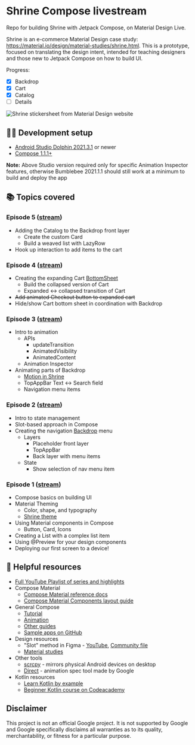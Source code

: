 # Shrine Compose livestream
Repo for building Shrine with Jetpack Compose, on Material Design Live. 

Shrine is an e-commerce Material Design case study: https://material.io/design/material-studies/shrine.html. This is a prototype, focused on translating the design intent, intended for teaching designers and those new to Jetpack Compose on how to build UI.

Progress:

- [x] Backdrop
- [x] Cart
- [x] Catalog
- [ ] Details

![Shrine stickersheet from Material Design website](https://lh3.googleusercontent.com/b84vzNg1_NOFTBQkVpa-lMy4VX-wyIZGET8nbV7MFgcIsnJa8AMojLZXgvM8QFkuSPlCpxr831Z2xdbNbBIR7hsKzIuzgxpY7Rhzcw=w1024-v0)

## 🧑‍💻 Development setup

- [Android Studio Dolphin 2021.3.1](https://developer.android.com/studio) or newer
- [Compose 1.1.1+](https://developer.android.com/jetpack/compose)

**Note:** Above Studio version required only for specific Animation Inspector features, otherwise Bumblebee 2021.1.1 should still work at a minimum to build and deploy the app

## 📚 Topics covered

### Episode 5 ([stream](https://www.youtube.com/watch?v=zfCgp-r1J1s))
- Adding the Catalog to the Backdrop front layer
  - Create the custom Card
  - Build a weaved list with LazyRow
- Hook up interaction to add items to the cart

### Episode 4 ([stream](https://www.youtube.com/watch?v=sNxRwTVGuOI))
- Creating the expanding Cart [BottomSheet](https://material.io/components/sheets-bottom#expanding-bottom-sheet)
  - Build the collapsed version of Cart
  - Expanded <-> collapsed transition of Cart
- ~~Add animated Checkout button to expanded cart~~
- Hide/show Cart bottom sheet in coordination with Backdrop

### Episode 3 ([stream](https://www.youtube.com/watch?v=nCPEuWCQlWk))
- Intro to animation
  - APIs
    - updateTransition
    - AnimatedVisibility
    - AnimatedContent
  - Animation Inspector
- Animating parts of Backdrop
  - [Motion in Shrine](https://material.io/design/material-studies/shrine.html#motion)
  - TopAppBar Text <-> Search field
  - Navigation menu items

### Episode 2 ([stream](https://www.youtube.com/watch?v=T9uMu8nIVM0))
- Intro to state management
- Slot-based approach in Compose
- Creating the navigation [Backdrop](https://developer.android.com/jetpack/compose/layouts/material#backdrop) menu
  - Layers
    - Placeholder front layer
    - TopAppBar
    - Back layer with menu items
  - State
    - Show selection of nav menu item

### Episode 1 ([stream](https://www.youtube.com/watch?v=6-1l2nrJpqI))
- Compose basics on building UI
- Material Theming
  - Color, shape, and typography
  - [Shrine theme](https://material.io/design/material-studies/shrine.html#color)
- Using Material components in Compose
  - Button, Card, Icons
- Creating a List with a complex list item
- Using @Preview for your design components
- Deploying our first screen to a device!

## 🧰 Helpful resources

- [Full YouTube Playlist of series and highlights](https://www.youtube.com/playlist?list=PLsoLz-E4Os4UMUXAuhpXaQzN4d8B9mQqV)
- Compose Material
  - [Compose Material reference docs](https://developer.android.com/reference/kotlin/androidx/compose/material/package-summary)
  - [Compose Material Components layout guide](https://developer.android.com/jetpack/compose/layouts/material)
- General Compose
  - [Tutorial](https://developer.android.com/jetpack/compose/tutorial)
  - [Animation](https://developer.android.com/jetpack/compose/animation)
  - [Other guides](https://developer.android.com/jetpack/compose/documentation)
  - [Sample apps on GitHub](https://github.com/android/compose-samples)
- Design resources
  - "Slot" method in Figma - [YouTube](https://www.youtube.com/watch?v=FOGgsPz3UTk), [Community file](https://www.figma.com/community/file/969234311094210750)
  - [Material studies](https://material.io/design/material-studies)
- Other tools
  - [scrcpy](https://github.com/Genymobile/scrcpy) - mirrors physical Android devices on desktop
  - [Direct](https://github.com/material-motion/direct) - animation spec tool made by Google
- Kotlin resources
  - [Learn Kotlin by example](https://play.kotlinlang.org/byExample/overview)
  - [Beginner Kotlin course on Codeacademy](https://www.codecademy.com/learn/learn-kotlin)

## Disclaimer

This project is not an official Google project. It is not supported by Google and Google specifically disclaims all warranties as to its quality, merchantability, or fitness for a particular purpose.
